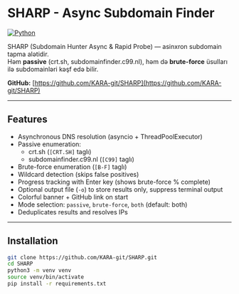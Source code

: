 # SHARP - Async Subdomain Finder

[![Python](https://img.shields.io/badge/python-3.11+-blue.svg)](https://www.python.org/)

SHARP (Subdomain Hunter Async & Rapid Probe) — asinxron subdomain tapma alətidir.  
Həm **passive** (crt.sh, subdomainfinder.c99.nl), həm də **brute-force** üsulları ilə subdomainləri kəşf edə bilir.

**GitHub:** [https://github.com/KARA-git/SHARP](https://github.com/KARA-git/SHARP)

---

## Features

- Asynchronous DNS resolution (asyncio + ThreadPoolExecutor)
- Passive enumeration:
  - crt.sh (`[CRT.SH]` taglı)
  - subdomainfinder.c99.nl (`[C99]` taglı)
- Brute-force enumeration (`[B-F]` taglı)
- Wildcard detection (skips false positives)
- Progress tracking with Enter key (shows brute-force % complete)
- Optional output file (`-o`) to store results only, suppress terminal output
- Colorful banner + GitHub link on start
- Mode selection: `passive`, `brute-force`, `both` (default: both)
- Deduplicates results and resolves IPs

---

## Installation

```bash
git clone https://github.com/KARA-git/SHARP.git
cd SHARP
python3 -m venv venv
source venv/bin/activate
pip install -r requirements.txt
